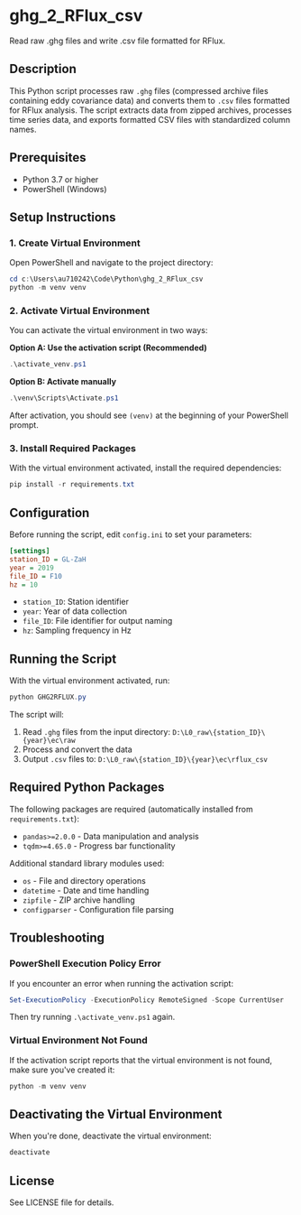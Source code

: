 # ghg_2_RFlux_csv

Read raw .ghg files and write .csv file formatted for RFlux.

## Description

This Python script processes raw `.ghg` files (compressed archive files containing eddy covariance data) and converts them to `.csv` files formatted for RFlux analysis. The script extracts data from zipped archives, processes time series data, and exports formatted CSV files with standardized column names.

## Prerequisites

- Python 3.7 or higher
- PowerShell (Windows)

## Setup Instructions

### 1. Create Virtual Environment

Open PowerShell and navigate to the project directory:

```powershell
cd c:\Users\au710242\Code\Python\ghg_2_RFlux_csv
python -m venv venv
```

### 2. Activate Virtual Environment

You can activate the virtual environment in two ways:

**Option A: Use the activation script (Recommended)**
```powershell
.\activate_venv.ps1
```

**Option B: Activate manually**
```powershell
.\venv\Scripts\Activate.ps1
```

After activation, you should see `(venv)` at the beginning of your PowerShell prompt.

### 3. Install Required Packages

With the virtual environment activated, install the required dependencies:

```powershell
pip install -r requirements.txt
```

## Configuration

Before running the script, edit `config.ini` to set your parameters:

```ini
[settings]
station_ID = GL-ZaH
year = 2019
file_ID = F10
hz = 10
```

- `station_ID`: Station identifier
- `year`: Year of data collection
- `file_ID`: File identifier for output naming
- `hz`: Sampling frequency in Hz

## Running the Script

With the virtual environment activated, run:

```powershell
python GHG2RFLUX.py
```

The script will:
1. Read `.ghg` files from the input directory: `D:\L0_raw\{station_ID}\{year}\ec\raw`
2. Process and convert the data
3. Output `.csv` files to: `D:\L0_raw\{station_ID}\{year}\ec\rflux_csv`

## Required Python Packages

The following packages are required (automatically installed from `requirements.txt`):
- `pandas>=2.0.0` - Data manipulation and analysis
- `tqdm>=4.65.0` - Progress bar functionality

Additional standard library modules used:
- `os` - File and directory operations
- `datetime` - Date and time handling
- `zipfile` - ZIP archive handling
- `configparser` - Configuration file parsing

## Troubleshooting

### PowerShell Execution Policy Error

If you encounter an error when running the activation script:

```powershell
Set-ExecutionPolicy -ExecutionPolicy RemoteSigned -Scope CurrentUser
```

Then try running `.\activate_venv.ps1` again.

### Virtual Environment Not Found

If the activation script reports that the virtual environment is not found, make sure you've created it:

```powershell
python -m venv venv
```

## Deactivating the Virtual Environment

When you're done, deactivate the virtual environment:

```powershell
deactivate
```

## License

See LICENSE file for details.
